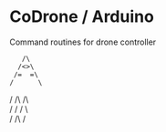# CoDrone / Arduino

Command routines for drone controller


       /\
      /<>\
     /=  =\
    /      \
   / /\  /\ \
  / /  \/  \ \
  \/   /\   \/

